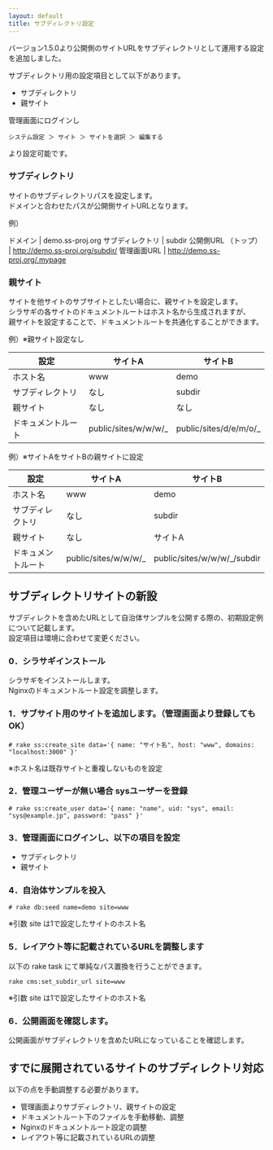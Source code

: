 ```yaml
---
layout: default
title: サブディレクトリ設定
---
```


バージョン1.5.0より公開側のサイトURLをサブディレクトリとして運用する設定を追加しました。

サブディレクトリ用の設定項目として以下があります。

* サブディレクトリ
* 親サイト

管理画面にログインし

~~~
システム設定 ＞ サイト ＞ サイトを選択 ＞ 編集する
~~~

より設定可能です。

### サブディレクトリ

サイトのサブディレクトリパスを設定します。<br />
ドメインと合わせたパスが公開側サイトURLとなります。

例）

ドメイン     | demo.ss-proj.org
サブディレクトリ | subdir
公開側URL （トップ） | http://demo.ss-proj.org/subdir/
管理画面URL | http://demo.ss-proj.org/.mypage

### 親サイト

サイトを他サイトのサブサイトとしたい場合に、親サイトを設定します。<br />
シラサギの各サイトのドキュメントルートはホスト名から生成されますが、<br />
親サイトを設定することで、ドキュメントルートを共通化することができます。

例）※親サイト設定なし

設定       | サイトA | サイトB
-----------|--------|-----
ホスト名 | www | demo
サブディレクトリ | なし | subdir
親サイト | なし | なし
ドキュメントルート | public/sites/w/w/w/_ | public/sites/d/e/m/o/_


例）※サイトAをサイトBの親サイトに設定

設定       | サイトA | サイトB
-----------|--------|-----
ホスト名 | www | demo
サブディレクトリ | なし | subdir
親サイト | なし | サイトA
ドキュメントルート | public/sites/w/w/w/_ | public/sites/w/w/w/\_/subdir

## サブディレクトリサイトの新設

サブディレクトを含めたURLとして自治体サンプルを公開する際の、初期設定例について記載します。<br />
設定項目は環境に合わせて変更ください。

### 0．シラサギインストール

シラサギをインストールします。<br />
Nginxのドキュメントルート設定を調整します。

### 1．サブサイト用のサイトを追加します。（管理画面より登録してもOK）

~~~
# rake ss:create_site data='{ name: "サイト名", host: "www", domains: "localhost:3000" }'
~~~

※ホスト名は既存サイトと重複しないものを設定

### 2．管理ユーザーが無い場合 sysユーザーを登録

~~~
# rake ss:create_user data='{ name: "name", uid: "sys", email: "sys@example.jp", password: "pass" }'
~~~

### 3．管理画面にログインし、以下の項目を設定

* サブディレクトリ
* 親サイト

### 4．自治体サンプルを投入

~~~
# rake db:seed name=demo site=www
~~~

※引数 site は1で設定したサイトのホスト名

### 5．レイアウト等に記載されているURLを調整します

以下の rake task にて単純なパス置換を行うことができます。

~~~
rake cms:set_subdir_url site=www
~~~

※引数 site は1で設定したサイトのホスト名

### 6．公開画面を確認します。

公開画面がサブディレクトリを含めたURLになっていることを確認します。

## すでに展開されているサイトのサブディレクトリ対応

以下の点を手動調整する必要があります。

* 管理画面よりサブディレクトリ、親サイトの設定
* ドキュメントルート下のファイルを手動移動、調整
* Nginxのドキュメントルート設定の調整
* レイアウト等に記載されているURLの調整
